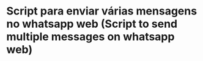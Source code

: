 # Script para enviar várias mensagens no whatsapp web (Script to send multiple messages on whatsapp web)
